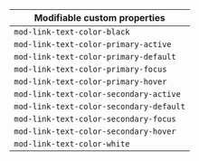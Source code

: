 | Modifiable custom properties            |
| --------------------------------------- |
| `mod-link-text-color-black`             |
| `mod-link-text-color-primary-active`    |
| `mod-link-text-color-primary-default`   |
| `mod-link-text-color-primary-focus`     |
| `mod-link-text-color-primary-hover`     |
| `mod-link-text-color-secondary-active`  |
| `mod-link-text-color-secondary-default` |
| `mod-link-text-color-secondary-focus`   |
| `mod-link-text-color-secondary-hover`   |
| `mod-link-text-color-white`             |

